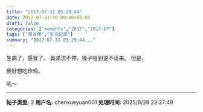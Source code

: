 ```yaml
---
title: "2017-07-31 05:29:44"
date: 2017-07-31T10:00:00+08:00
draft: false
categories: ["moments","2017","2017-07"]
tags: ["朋友圈","生活记录"]
summary: "2017-07-31 05:29:44..."
---
```


生病了，感冒了。
鼻涕流不停，嗓子哑到说不话来。
但是，

我好想吃炸鸡。

吼～

---

**帖子类型:** 2
**用户名:** chenxueyuan001
**处理时间:** 2025/8/28 22:27:49